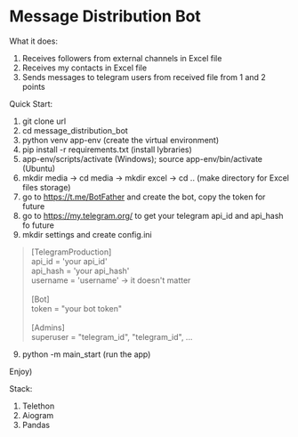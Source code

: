 # Message Distribution Bot
What it does:
1. Receives followers from external channels in Excel file
2. Receives my contacts in Excel file
3. Sends messages to telegram users from received file from 1 and 2 points 

Quick Start:
1. git clone url
2. cd message_distribution_bot
3. python venv app-env (create the virtual environment)
4. pip install -r requirements.txt (install lybraries)
5. app-env/scripts/activate (Windows); source app-env/bin/activate (Ubuntu)
6. mkdir media -> cd media -> mkdir excel -> cd .. (make directory for Excel files storage)
7. go to https://t.me/BotFather and create the bot, copy the token for future
8. go to https://my.telegram.org/ to get your telegram api_id and api_hash fo future
9. mkdir settings and create config.ini
>[TelegramProduction] \
>api_id = 'your api_id' \
>api_hash = 'your api_hash' \
>username = 'username' -> it doesn't matter \
> \
>[Bot] \
>token = "your bot token" \
> \
> [Admins] \
>superuser = "telegram_id", "telegram_id", ...
>
9. python -m main_start (run the app)

Enjoy)

Stack:
1. Telethon
2. Aiogram
3. Pandas